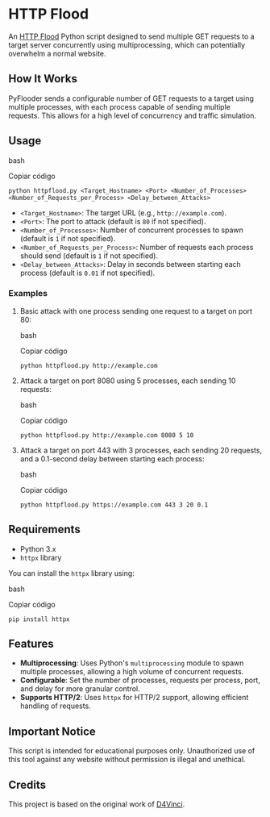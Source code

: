 # HTTP Flood

An [HTTP Flood](https://en.m.wikipedia.org/wiki/HTTP_Flood) Python script designed to send multiple GET requests to a target server concurrently using multiprocessing, which can potentially overwhelm a normal website.

## How It Works

PyFlooder sends a configurable number of GET requests to a target using multiple processes, with each process capable of sending multiple requests. This allows for a high level of concurrency and traffic simulation.

## Usage

bash

Copiar código

`python httpflood.py <Target_Hostname> <Port> <Number_of_Processes> <Number_of_Requests_per_Process> <Delay_between_Attacks>`

- `<Target_Hostname>`: The target URL (e.g., `http://example.com`).
- `<Port>`: The port to attack (default is `80` if not specified).
- `<Number_of_Processes>`: Number of concurrent processes to spawn (default is `1` if not specified).
- `<Number_of_Requests_per_Process>`: Number of requests each process should send (default is `1` if not specified).
- `<Delay_between_Attacks>`: Delay in seconds between starting each process (default is `0.01` if not specified).

### Examples

1. Basic attack with one process sending one request to a target on port 80:
    
    bash
    
    Copiar código
    
    `python httpflood.py http://example.com`
    
2. Attack a target on port 8080 using 5 processes, each sending 10 requests:
    
    bash
    
    Copiar código
    
    `python httpflood.py http://example.com 8080 5 10`
    
3. Attack a target on port 443 with 3 processes, each sending 20 requests, and a 0.1-second delay between starting each process:
    
    bash
    
    Copiar código
    
    `python httpflood.py https://example.com 443 3 20 0.1`
    

## Requirements

- Python 3.x
- `httpx` library

You can install the `httpx` library using:

bash

Copiar código

`pip install httpx`

## Features

- **Multiprocessing**: Uses Python's `multiprocessing` module to spawn multiple processes, allowing a high volume of concurrent requests.
- **Configurable**: Set the number of processes, requests per process, port, and delay for more granular control.
- **Supports HTTP/2**: Uses `httpx` for HTTP/2 support, allowing efficient handling of requests.

## Important Notice

This script is intended for educational purposes only. Unauthorized use of this tool against any website without permission is illegal and unethical.

## Credits

This project is based on the original work of [D4Vinci](https://github.com/D4Vinci/PyFlooder).
